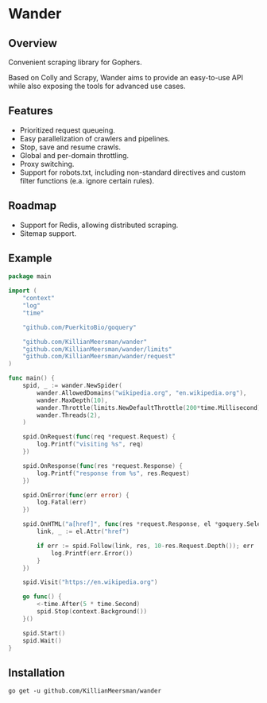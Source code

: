 # Wander
## Overview
Convenient scraping library for Gophers.

Based on Colly and Scrapy, Wander aims to provide an easy-to-use API while also exposing the tools for advanced use cases.

## Features
* Prioritized request queueing.
* Easy parallelization of crawlers and pipelines.
* Stop, save and resume crawls.
* Global and per-domain throttling.
* Proxy switching.
* Support for robots.txt, including non-standard directives and custom filter functions (e.a. ignore certain rules).

## Roadmap
* Support for Redis, allowing distributed scraping.
* Sitemap support.

## Example
```go
package main

import (
	"context"
	"log"
	"time"

	"github.com/PuerkitoBio/goquery"

	"github.com/KillianMeersman/wander"
	"github.com/KillianMeersman/wander/limits"
	"github.com/KillianMeersman/wander/request"
)

func main() {
	spid, _ := wander.NewSpider(
		wander.AllowedDomains("wikipedia.org", "en.wikipedia.org"),
		wander.MaxDepth(10),
		wander.Throttle(limits.NewDefaultThrottle(200*time.Millisecond)),
		wander.Threads(2),
	)

	spid.OnRequest(func(req *request.Request) {
		log.Printf("visiting %s", req)
	})

	spid.OnResponse(func(res *request.Response) {
		log.Printf("response from %s", res.Request)
	})

	spid.OnError(func(err error) {
		log.Fatal(err)
	})

	spid.OnHTML("a[href]", func(res *request.Response, el *goquery.Selection) {
		link, _ := el.Attr("href")

		if err := spid.Follow(link, res, 10-res.Request.Depth()); err != nil {
			log.Printf(err.Error())
		}
	})

	spid.Visit("https://en.wikipedia.org")

	go func() {
		<-time.After(5 * time.Second)
		spid.Stop(context.Background())
	}()

	spid.Start()
	spid.Wait()
}
```

## Installation
`go get -u github.com/KillianMeersman/wander`